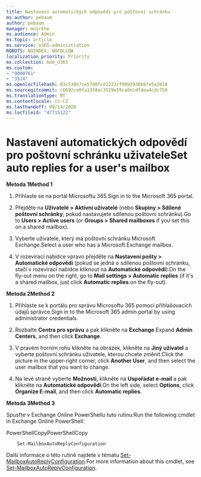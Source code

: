 ```yaml
---
title: Nastavení automatických odpovědí pro poštovní schránku
ms.author: pebaum
author: pebaum
manager: mnirkhe
ms.audience: Admin
ms.topic: article
ms.service: o365-administration
ROBOTS: NOINDEX, NOFOLLOW
localization_priority: Priority
ms.collection: Adm_O365
ms.custom:
- "9000761"
- "3514"
ms.openlocfilehash: 03c530e7ce5f00fce2222cf9993930b97e5a2818
ms.sourcegitcommit: c6692ce0fa1358ec3529e59ca0ecdfdea4cdc759
ms.translationtype: MT
ms.contentlocale: cs-CZ
ms.lasthandoff: 09/14/2020
ms.locfileid: "47715122"
---
```

# <a name="set-auto-replies-for-a-users-mailbox"></a><span data-ttu-id="1ea40-102">Nastavení automatických odpovědí pro poštovní schránku uživatele</span><span class="sxs-lookup"><span data-stu-id="1ea40-102">Set auto replies for a user's mailbox</span></span>

<span data-ttu-id="1ea40-103">**Metoda 1**</span><span class="sxs-lookup"><span data-stu-id="1ea40-103">**Method 1**</span></span>

1. <span data-ttu-id="1ea40-104">Přihlaste se na portál Microsoftu 365.</span><span class="sxs-lookup"><span data-stu-id="1ea40-104">Sign in to the Microsoft 365 portal.</span></span>

2. <span data-ttu-id="1ea40-105">Přejděte na **Uživatelé > Aktivní uživatelé** (nebo **Skupiny > Sdílené poštovní schránky**, pokud nastavujete sdílenou poštovní schránku).</span><span class="sxs-lookup"><span data-stu-id="1ea40-105">Go to **Users > Active users** (or **Groups > Shared mailboxes** if you set this on a shared mailbox).</span></span>

3. <span data-ttu-id="1ea40-106">Vyberte uživatele, který má poštovní schránku Microsoft Exchange.</span><span class="sxs-lookup"><span data-stu-id="1ea40-106">Select a user who has a Microsoft Exchange mailbox.</span></span>

4. <span data-ttu-id="1ea40-107">V rozevírací nabídce vpravo přejděte na **Nastavení pošty > Automatické odpovědi** (pokud se jedná o sdílenou poštovní schránku, stačí v rozevírací nabídce kliknout na **Automatické odpovědi**).</span><span class="sxs-lookup"><span data-stu-id="1ea40-107">On the fly-out menu on the right, go to **Mail settings > Automatic replies** (if it's a shared mailbox, just click **Automatic replies** on the fly-out).</span></span>

<span data-ttu-id="1ea40-108">**Metoda 2**</span><span class="sxs-lookup"><span data-stu-id="1ea40-108">**Method 2**</span></span>

1. <span data-ttu-id="1ea40-109">Přihlaste se k portálu pro správu Microsoftu 365 pomocí přihlašovacích údajů správce.</span><span class="sxs-lookup"><span data-stu-id="1ea40-109">Sign in to the Microsoft 365 admin portal by using administrator credentials.</span></span>

2. <span data-ttu-id="1ea40-110">Rozbalte **Centra pro správu** a pak klikněte na **Exchange**.</span><span class="sxs-lookup"><span data-stu-id="1ea40-110">Expand **Admin Centers**, and then click **Exchange**.</span></span>

3. <span data-ttu-id="1ea40-111">V pravém horním rohu klikněte na obrázek, klikněte na **Jiný uživatel** a vyberte poštovní schránku uživatele, kterou chcete změnit.</span><span class="sxs-lookup"><span data-stu-id="1ea40-111">Click the picture in the upper-right corner, click **Another User**, and then select the user mailbox that you want to change.</span></span>

4. <span data-ttu-id="1ea40-112">Na levé straně vyberte **Možnosti**, klikněte na **Uspořádat e-mail** a pak klikněte na **Automatické odpovědi**.</span><span class="sxs-lookup"><span data-stu-id="1ea40-112">On the left side, select **Options**, click **Organize E-mail**, and then click **Automatic replies.**</span></span>

<span data-ttu-id="1ea40-113">**Metoda 3**</span><span class="sxs-lookup"><span data-stu-id="1ea40-113">**Method 3**</span></span>

<span data-ttu-id="1ea40-114">Spusťte v Exchange Online PowerShellu tuto rutinu:</span><span class="sxs-lookup"><span data-stu-id="1ea40-114">Run the following cmdlet in Exchange Online PowerShell:</span></span>

<span data-ttu-id="1ea40-115">PowerShellCopy</span><span class="sxs-lookup"><span data-stu-id="1ea40-115">PowerShellCopy</span></span>

```
    Set-MailboxAutoReplyConfiguration
```

<span data-ttu-id="1ea40-116">Další informace o této rutině najdete v tématu [Set-MailboxAutoReplyConfiguration](https://docs.microsoft.com/powershell/module/exchange/mailboxes/set-mailboxautoreplyconfiguration).</span><span class="sxs-lookup"><span data-stu-id="1ea40-116">For more information about this cmdlet, see [Set-MailboxAutoReplyConfiguration](https://docs.microsoft.com/powershell/module/exchange/mailboxes/set-mailboxautoreplyconfiguration).</span></span>
